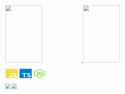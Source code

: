  <div>
  <a href="https://caiquepatelliscapeline.github.io/Personal-Site/" target="_blank">
  <img height="180em" width="48%" margin-left="4%" src="https://github-readme-stats.vercel.app/api?username=CaiquePatelliScapeline&show_icons=true&theme=dark&include_all_commits=true&count_private=true" target="_blank"/>
  <img height="180em" width="48%" src="https://github-readme-stats.vercel.app/api/top-langs/?username=CaiquePatelliScapeline&layout=compact&langs_count=7&theme=dark" target="_blank"/>
 </a>
</div>
<div style="display: inline_block"><br>
  <img align="center" alt="JavaScript" height="30" width="40" src="https://raw.githubusercontent.com/devicons/devicon/master/icons/javascript/javascript-plain.svg">
  <img align="center" alt="TypeScript" height="30" width="40" src="https://raw.githubusercontent.com/devicons/devicon/master/icons/typescript/typescript-plain.svg">
  <img align="center" alt="NodeJs" height="30" width="40" src="https://raw.githubusercontent.com/devicons/devicon/master/icons/nodejs/nodejs-original.svg">
</div>
<br>
<div> 
  <a href="https://www.linkedin.com/in/caique-patelli-scapeline" target="_blank"><img src="https://img.shields.io/badge/-LinkedIn-%230077B5?style=for-the-badge&logo=linkedin&logoColor=white" target="_blank"></a> 
  <a href = "mailto:caique.scapeline@fatec.sp.gov.br"><img src="https://img.shields.io/badge/-Gmail-%23333?style=for-the-badge&logo=gmail&logoColor=white" target="_blank"></a>
</div>
 
<!--![Snake animation](https://github.com/CaiquePatelliScapeline/CaiquePatelliScapeline/blob/output/github-contribution-grid-snake.svg)-->
